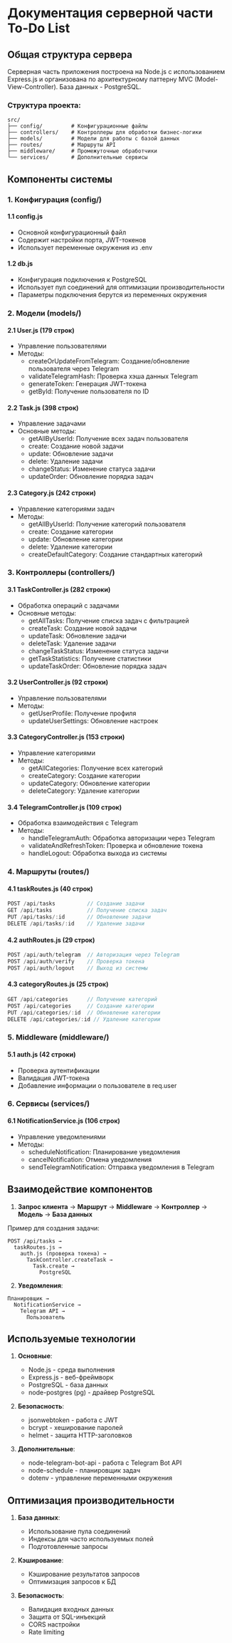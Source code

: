# Документация серверной части To-Do List

## Общая структура сервера

Серверная часть приложения построена на Node.js с использованием Express.js и организована по архитектурному паттерну MVC (Model-View-Controller). База данных - PostgreSQL.

### Структура проекта:
```
src/
├── config/         # Конфигурационные файлы
├── controllers/    # Контроллеры для обработки бизнес-логики
├── models/         # Модели для работы с базой данных
├── routes/         # Маршруты API
├── middleware/     # Промежуточные обработчики
└── services/       # Дополнительные сервисы
```

## Компоненты системы

### 1. Конфигурация (config/)

#### 1.1 config.js
- Основной конфигурационный файл
- Содержит настройки порта, JWT-токенов
- Использует переменные окружения из .env

#### 1.2 db.js
- Конфигурация подключения к PostgreSQL
- Использует пул соединений для оптимизации производительности
- Параметры подключения берутся из переменных окружения

### 2. Модели (models/)

#### 2.1 User.js (179 строк)
- Управление пользователями
- Методы:
  - createOrUpdateFromTelegram: Создание/обновление пользователя через Telegram
  - validateTelegramHash: Проверка хэша данных Telegram
  - generateToken: Генерация JWT-токена
  - getById: Получение пользователя по ID

#### 2.2 Task.js (398 строк)
- Управление задачами
- Основные методы:
  - getAllByUserId: Получение всех задач пользователя
  - create: Создание новой задачи
  - update: Обновление задачи
  - delete: Удаление задачи
  - changeStatus: Изменение статуса задачи
  - updateOrder: Обновление порядка задач

#### 2.3 Category.js (242 строки)
- Управление категориями задач
- Методы:
  - getAllByUserId: Получение категорий пользователя
  - create: Создание категории
  - update: Обновление категории
  - delete: Удаление категории
  - createDefaultCategory: Создание стандартных категорий

### 3. Контроллеры (controllers/)

#### 3.1 TaskController.js (282 строки)
- Обработка операций с задачами
- Основные методы:
  - getAllTasks: Получение списка задач с фильтрацией
  - createTask: Создание новой задачи
  - updateTask: Обновление задачи
  - deleteTask: Удаление задачи
  - changeTaskStatus: Изменение статуса задачи
  - getTaskStatistics: Получение статистики
  - updateTaskOrder: Обновление порядка задач

#### 3.2 UserController.js (92 строки)
- Управление пользователями
- Методы:
  - getUserProfile: Получение профиля
  - updateUserSettings: Обновление настроек

#### 3.3 CategoryController.js (153 строки)
- Управление категориями
- Методы:
  - getAllCategories: Получение всех категорий
  - createCategory: Создание категории
  - updateCategory: Обновление категории
  - deleteCategory: Удаление категории

#### 3.4 TelegramController.js (109 строк)
- Обработка взаимодействия с Telegram
- Методы:
  - handleTelegramAuth: Обработка авторизации через Telegram
  - validateAndRefreshToken: Проверка и обновление токена
  - handleLogout: Обработка выхода из системы

### 4. Маршруты (routes/)

#### 4.1 taskRoutes.js (40 строк)
```javascript
POST /api/tasks          // Создание задачи
GET /api/tasks           // Получение списка задач
PUT /api/tasks/:id       // Обновление задачи
DELETE /api/tasks/:id    // Удаление задачи
```

#### 4.2 authRoutes.js (29 строк)
```javascript
POST /api/auth/telegram  // Авторизация через Telegram
POST /api/auth/verify    // Проверка токена
POST /api/auth/logout    // Выход из системы
```

#### 4.3 categoryRoutes.js (25 строк)
```javascript
GET /api/categories      // Получение категорий
POST /api/categories     // Создание категории
PUT /api/categories/:id  // Обновление категории
DELETE /api/categories/:id // Удаление категории
```

### 5. Middleware (middleware/)

#### 5.1 auth.js (42 строки)
- Проверка аутентификации
- Валидация JWT-токена
- Добавление информации о пользователе в req.user

### 6. Сервисы (services/)

#### 6.1 NotificationService.js (106 строк)
- Управление уведомлениями
- Методы:
  - scheduleNotification: Планирование уведомления
  - cancelNotification: Отмена уведомления
  - sendTelegramNotification: Отправка уведомления в Telegram

## Взаимодействие компонентов

1. **Запрос клиента** → **Маршрут** → **Middleware** → **Контроллер** → **Модель** → **База данных**

Пример для создания задачи:
```
POST /api/tasks →
  taskRoutes.js →
    auth.js (проверка токена) →
      TaskController.createTask →
        Task.create →
          PostgreSQL
```

2. **Уведомления**:
```
Планировщик →
  NotificationService →
    Telegram API →
      Пользователь
```

## Используемые технологии

1. **Основные**:
   - Node.js - среда выполнения
   - Express.js - веб-фреймворк
   - PostgreSQL - база данных
   - node-postgres (pg) - драйвер PostgreSQL

2. **Безопасность**:
   - jsonwebtoken - работа с JWT
   - bcrypt - хеширование паролей
   - helmet - защита HTTP-заголовков

3. **Дополнительные**:
   - node-telegram-bot-api - работа с Telegram Bot API
   - node-schedule - планировщик задач
   - dotenv - управление переменными окружения

## Оптимизация производительности

1. **База данных**:
   - Использование пула соединений
   - Индексы для часто используемых полей
   - Подготовленные запросы

2. **Кэширование**:
   - Кэширование результатов запросов
   - Оптимизация запросов к БД

3. **Безопасность**:
   - Валидация входных данных
   - Защита от SQL-инъекций
   - CORS настройки
   - Rate limiting 
